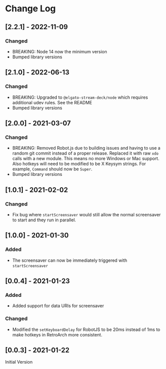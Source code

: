# Change Log

## [2.2.1] - 2022-11-09

### Changed

- BREAKING: Node 14 now the minimum version
- Bumped library versions

## [2.1.0] - 2022-06-13

### Changed

- BREAKING: Upgraded to `@elgato-stream-deck/node` which requires additional udev rules. See the README
- Bumped library versions

## [2.0.0] - 2021-03-07

### Changed 

- BREAKING: Removed Robot.js due to building issues and having to use a random git commit instead of a proper release. Replaced it with raw `xdo` calls with a new module. This means no more Windows or Mac support. Also hotkeys will need to be modified to be X Keysym strings. For example, `Command` should now be `Super`.
- Bumped library versions

## [1.0.1] - 2021-02-02

### Changed

- Fix bug where `startScreensaver` would still allow the normal screensaver to start and they run in parallel.

## [1.0.0] - 2021-01-30

### Added

- The screensaver can now be immediately triggered with `startScreensaver`

## [0.0.4] - 2021-01-23

### Added

- Added support for data URIs for screensaver

### Changed

- Modified the `setKeyboardDelay` for RobotJS to be 20ms instead of 1ms to make hotkeys in RetroArch more consistent.

## [0.0.3] - 2021-01-22

Initial Version

